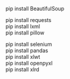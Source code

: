 
pip install BeautifulSoup  

pip install requests  
pip install lxml    
pip install pillow 


pip install selenium  
pip install pandas  
pip install xlwt  
pip install openpyxl  
pip install xlrd  




 
